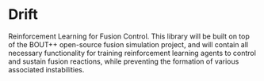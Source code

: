 # Drift
Reinforcement Learning for Fusion Control. This library will be built on top of the BOUT++ open-source fusion simulation project, and will contain all necessary functionality for training reinforcement learning agents to control and sustain fusion reactions, while preventing the formation of various associated instabilities.
